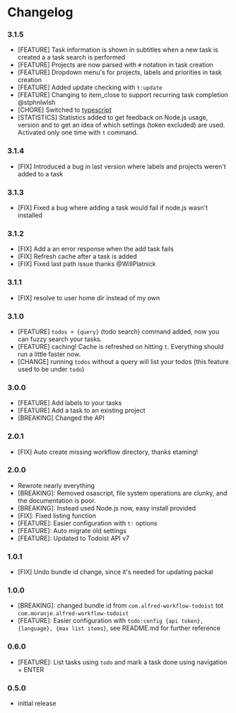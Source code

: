 Changelog
=========

### 3.1.5

-	[FEATURE] Task information is shown in subtitles when a new task is created a a task search is performed
-	[FEATURE] Projects are now parsed with `#` notation in task creation
-	[FEATURE] Dropdown menu's for projects, labels and priorities in task creation
-	[FEATURE] Added update checking with `t:update`
-	[FEATURE] Changing to item_close to support recurring task completion @stphnlwlsh
-	[CHORE] Switched to [typescript](https://www.typescriptlang.org/index.html)
-	[STATISTICS] Statistics added to get feedback on Node.js usage, version and to get an idea of which settings (token excluded) are used. Activated only one time with `t` command.

### 3.1.4

-	[FIX] Introduced a bug in last version where labels and projects weren't added to a task

### 3.1.3

-	[FIX] Fixed a bug where adding a task would fail if node.js wasn't installed

### 3.1.2

-	[FIX] Add a an error response when the add task fails  
-	[FIX] Refresh cache after a task is added  
-	[FIX] Fixed last path issue thanks @WillPlatnick

### 3.1.1

-	[FIX] resolve to user home dir instead of my own

### 3.1.0

-	[FEATURE] `todos + {query}` (todo search) command added, now you can fuzzy search your tasks.  
-	[FEATURE] caching! Cache is refreshed on hitting `t`. Everything should run a little faster now.  
-	[CHANGE] running `todos` without a query will list your todos (this feature used to be under `todo`\)

### 3.0.0

-	[FEATURE] Add labels to your tasks
-	[FEATURE] Add a task to an existing project
-	[BREAKING] Changed the API

### 2.0.1

-	[FIX] Auto create missing workflow directory, thanks etaming!

### 2.0.0

-	Rewrote nearly everything
-	[BREAKING]: Removed osascript, file system operations are clunky, and the documentation is poor.
-	[BREAKING]: Instead used Node.js now, easy install provided
-	[FIX]: Fixed listing function
-	[FEATURE]: Easier configuration with `t:` options
-	[FEATURE]: Auto migrate old settings
-	[FEATURE]: Updated to Todoist API v7

### 1.0.1

-	[FIX] Undo bundle id change, since it's needed for updating packal

### 1.0.0 

-	[BREAKING]: changed bundle id from `com.alfred-workflow-todoist` tot `com.moranje.alfred-workflow-todoist`
-	[FEATURE]: Easier configuration with `todo:config {api token}, {language}, {max list items}`, see README.md for further reference

### 0.6.0

-	[FEATURE]: List tasks using `todo` and mark a task done using navigation + ENTER

### 0.5.0

-	initial release
